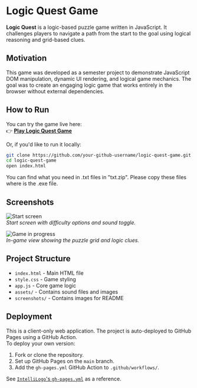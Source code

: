 # Logic Quest Game

**Logic Quest** is a logic-based puzzle game written in JavaScript. It challenges players to navigate a path from the start to the goal using logical reasoning and grid-based clues.

## Motivation

This game was developed as a semester project to demonstrate JavaScript DOM manipulation, dynamic UI rendering, and logical game mechanics. The goal was to create an engaging logic game that works entirely in the browser without external dependencies.

## How to Run

You can try the game live here:  
👉 [**Play Logic Quest Game**](https://your-github-username.github.io/logic-quest-game/)

Or, if you'd like to run it locally:

```bash
git clone https://github.com/your-github-username/logic-quest-game.git
cd logic-quest-game
open index.html
```
You can find what you need in .txt files in "txt.zip". Please copy these files where is the .exe file.

## Screenshots

![Start screen](screenshots/3.jpeg)  
*Start screen with difficulty options and sound toggle.*

![Game in progress](screenshots/1.jpeg)  
*In-game view showing the puzzle grid and logic clues.*

## Project Structure

- `index.html` - Main HTML file  
- `style.css` - Game styling  
- `app.js` - Core game logic  
- `assets/` - Contains sound files and images  
- `screenshots/` - Contains images for README  

## Deployment

This is a client-only web application. The project is auto-deployed to GitHub Pages using a GitHub Action.  
To deploy your own version:

1. Fork or clone the repository.
2. Set up GitHub Pages on the `main` branch.
3. Add the `gh-pages.yml` GitHub Action to `.github/workflows/`.

See [`IntelliLogo`'s `gh-pages.yml`](https://github.com/your-example/intellilogo/blob/main/.github/workflows/gh-pages.yml) as a reference.
